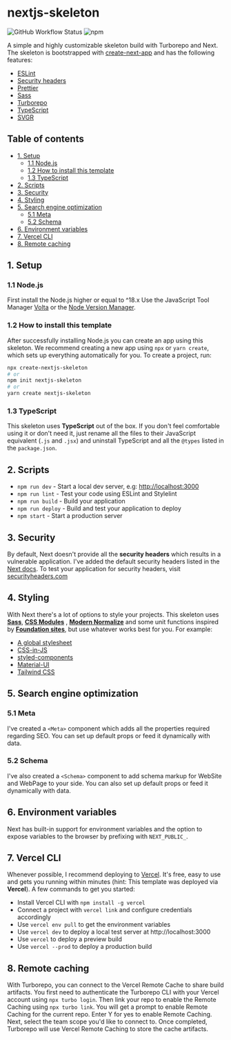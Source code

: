 # nextjs-skeleton

![GitHub Workflow Status](https://img.shields.io/github/workflow/status/josbroers/nextjs-skeleton/nextjs-skeleton) ![npm](https://img.shields.io/npm/v/create-nextjs-skeleton)

A simple and highly customizable skeleton build with Turborepo and Next. The skeleton is bootstrapped
with [create-next-app](https://nextjs.org/docs/api-reference/create-next-app) and has the following features:

- [ESLint](https://eslint.org/)
- [Security headers](https://nextjs.org/docs/advanced-features/security-headers)
- [Prettier](https://prettier.io/)
- [Sass](https://sass-lang.com/)
- [Turborepo](https://turbo.build/repo)
- [TypeScript](https://www.typescriptlang.org/)
- [SVGR](https://react-svgr.com/)

## Table of contents

- [1. Setup](#1-setup)
	- [1.1 Node.js](#11-nodejs)
	- [1.2 How to install this template](#12-how-to-install-this-template)
	- [1.3 TypeScript](#13-typescript)
- [2. Scripts](#2-scripts)
- [3. Security](#3-security)
- [4. Styling](#4-styling)
- [5. Search engine optimization](#5-search-engine-optimization)
	- [5.1 Meta](#51-meta)
	- [5.2 Schema](#52-schema)
- [6. Environment variables](#6-environment-variables)
- [7. Vercel CLI](#7-vercel-cli)
- [8. Remote caching](#8-remote-caching)

## 1. Setup

### 1.1 Node.js

First install the Node.js higher or equal to ^18.x Use the JavaScript Tool Manager [Volta](https://volta.sh/) or
the [Node Version Manager](https://github.com/nvm-sh/nvm).

### 1.2 How to install this template

After successfully installing Node.js you can create an app using this skeleton. We recommend creating a new app
using `npx` or `yarn create`, which sets up everything automatically for you. To create a project, run:

```bash
npx create-nextjs-skeleton
# or
npm init nextjs-skeleton
# or
yarn create nextjs-skeleton
```

### 1.3 TypeScript

This skeleton uses **TypeScript** out of the box. If you don't feel comfortable using it or don't need it, just rename
all the files to their JavaScript equivalent (`.js` and `.jsx`) and uninstall TypeScript and all the `@types` listed in
the `package.json`.

## 2. Scripts

- `npm run dev` - Start a local dev server, e.g: [http://localhost:3000](http://localhost:3000)
- `npm run lint` - Test your code using ESLint and Stylelint
- `npm run build` - Build your application
- `npm run deploy` - Build and test your application to deploy
- `npm start` - Start a production server

## 3. Security

By default, Next doesn't provide all the **security headers** which results in a vulnerable application. I've added the
default security headers listed in the [Next docs](https://nextjs.org/docs/advanced-features/security-headers). To test
your application for security headers, visit [securityheaders.com](https://securityheaders.com/)

## 4. Styling

With Next there's a lot of options to style your projects. This skeleton uses **[Sass](https://sass-lang.com/)**,
**[CSS Modules](https://github.com/css-modules/css-modules)**
, **[Modern Normalize](https://www.npmjs.com/package/modern-normalize/)** and
some unit functions inspired by **[Foundation sites](https://get.foundation/sites/docs/sass-functions.html)**, but use
whatever works best for you. For example:

- [A global stylesheet](https://nextjs.org/docs/basic-features/built-in-css-support#adding-a-global-stylesheet)
- [CSS-in-JS](https://nextjs.org/docs/basic-features/built-in-css-support#css-in-js)
- [styled-components](https://styled-components.com/)
- [Material-UI](https://mui.com/)
- [Tailwind CSS](https://tailwindcss.com/)

## 5. Search engine optimization

### 5.1 Meta

I've created a `<Meta>` component which adds all the properties required regarding SEO. You can set up default props or
feed it dynamically with data.

### 5.2 Schema

I've also created a `<Schema>` component to add schema markup for WebSite and WebPage to your side. You can also set up
default props or feed it dynamically with data.

## 6. Environment variables

Next has built-in support for environment variables and the option to expose variables to the browser by prefixing
with `NEXT_PUBLIC_`.

## 7. Vercel CLI

Whenever possible, I recommend deploying to [Vercel](https://vercel.com/). It's free, easy to use and gets you running
within minutes (hint: This template was deployed via **Vercel**). A few commands to get you started:

- Install Vercel CLI with `npm install -g vercel`
- Connect a project with `vercel link` and configure credentials accordingly
- Use `vercel env pull` to get the environment variables
- Use `vercel dev` to deploy a local test server at http://localhost:3000
- Use `vercel` to deploy a preview build
- Use `vercel --prod` to deploy a production build

## 8. Remote caching

With Turborepo, you can connect to the Vercel Remote Cache to share build artifacts. You first need to authenticate the
Turborepo CLI with your Vercel account using `npx turbo login`. Then link your repo to enable the Remote Caching
using `npx turbo link`.
You will get a prompt to enable Remote Caching for the current repo. Enter Y for yes to enable Remote Caching. Next,
select the team scope you'd like to connect to. Once completed, Turborepo will use Vercel Remote Caching to store the
cache artifacts.
